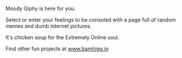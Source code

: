 Moody Giphy is here for you. 

Select or enter your feelings to be consoled with a page full of random memes and dumb internet pictures.

It's chicken soup for the Extremely Online soul.

Find other fun projects at www.bamhigg.in
